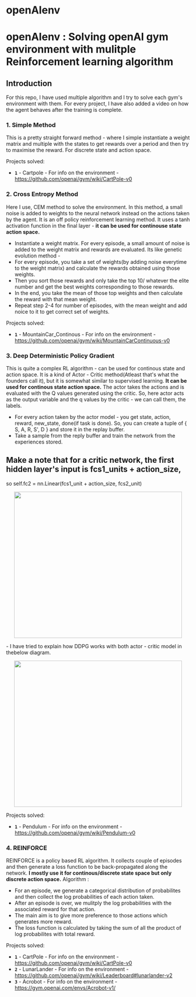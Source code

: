 # openAIenv
# openAIenv : Solving openAI gym environment with mulitple Reinforcement learning algorithm

## Introduction

For this repo, I have used multiple algorithm and I try to solve each gym's environment with them. 
For every project, I have also added a video on how the agent behaves after the training is complete.

### 1. Simple Method

This is a pretty straight forward method - where I simple instantiate a weight matrix and multiple with the states to get 
rewards over a period and then try to maximise the reward.
For discrete state and action space. 

Projects solved:
- **`1`** - Cartpole - For info on the environment - https://github.com/openai/gym/wiki/CartPole-v0 

### 2. Cross Entropy Method
Here I use, CEM method to solve the environment. In this method, a small noise is added to weights to the neural network
instead on the actions taken by the agent. It is an off policy reinforcement learning method.
It uses a tanh activation function in the final layer - **it can be used for continouse state action space.**
- Instantiate a weight matrix.
For every episode, a small amount of noise is added to the weight matrix and rewards are evaluated. Its like 
genetic evolution method - 
- For every episode, you take a set of weights(by adding noise everytime to the weight matrix) and calculate the rewards obtained 
using those weights.
- Then you sort those rewards and only take the top 10/ whatever the elite number and get the best weights
corresponding to those rewards. 
- In the end, you take the mean of those top weights and then calculate the reward with that mean weight. 
- Repeat step 2-4 for number of episodes, with the mean weight and add noice to it to get correct set of weights. 

Projects solved:
- **`1`** - MountainCar_Continous - For info on the environment - https://github.com/openai/gym/wiki/MountainCarContinuous-v0

### 3. Deep Deterministic Policy Gradient

This is quite a complex RL algorithm - can be used for continous state and action space. It is a kind of Actor - Critic method(Atleast that's what the founders call it), but it is somewhat similar to supervised learning. 
**It can be used for continous state action space.**
The actor takes the actions and is evaluated with the Q values generated using the critic. So, here actor acts as the output variable and the q values by the critic - we can call them, the labels. 

- For every action taken by the actor model - you get state, action, reward, new_state, done(if task is done). So, you can create a tuple of { S, A, R, S', D } and store it in the replay buffer. 
- Take a sample from the reply buffer and train the network from the experiences stored. 
## Make a note that for a critic network, the first hidden layer's input is fcs1_units + action_size, 
so self.fc2 = nn.Linear(fcs1_unit + action_size, fcs2_unit)
<p align="center">
  <img width="460" height="400" src="https://github.com/sanketsans/openAIenv/blob/master/hidden_layer_explanation.png">
</p>
- I have tried to explain how DDPG works with both actor - critic model in thebelow diagram.

<p align="center">
  <img width="460" height="400" src="https://github.com/sanketsans/openAIenv/blob/master/DDPG/ddpg_explained.jpeg">
</p>

Projects solved:
- **`1`** - Pendulum - For info on the environment - https://github.com/openai/gym/wiki/Pendulum-v0

### 4. REINFORCE 

REINFORCE is a policy based RL algorithm. It collects couple of episodes and then generate a loss function to be 
back-propagated along the network. **I mostly use it for continous/discrete state space but only discrete action space.**
Algorithm : 
- For an episode, we generate a categorical distribution of probabilites and then collect the log probabilities of each action taken. 
- After an episode is over, we mulitply the log probabilities with the associated reward for that action.
- The main aim is to give more preference to those actions which generates more reward. 
- The loss function is calculated by taking the sum of all the product of log probabilites with total reward. 

Projects solved:
- **`1`** - CartPole - For info on the environment - https://github.com/openai/gym/wiki/CartPole-v0
- **`2`** - LunarLander - For info on the environment - https://github.com/openai/gym/wiki/Leaderboard#lunarlander-v2
- **`3`** - Acrobot - For info on the environment - https://gym.openai.com/envs/Acrobot-v1/


